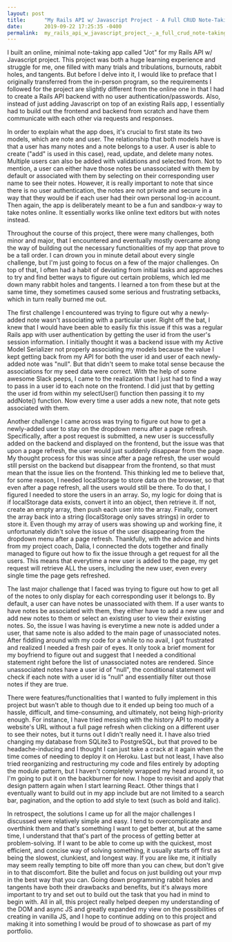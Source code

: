 ```yaml
---
layout: post
title:      "My Rails API w/ Javascript Project - A Full CRUD Note-Taking App"
date:       2019-09-22 17:25:35 -0400
permalink:  my_rails_api_w_javascript_project_-_a_full_crud_note-taking_app
---
```



I built an online, minimal note-taking app called "Jot" for my Rails API w/ Javascript project. This project was both a huge learning experience and struggle for me, one filled with many trials and tribulations, burnouts, rabbit holes, and tangents. But before I delve into it, I would like to preface that I originally transferred from the in-person program, so the requirements I followed for the project are slightly different from the online one in that I had to create a Rails API backend with no user authentication/passwords. Also, instead of just adding Javascript on top of an existing Rails app, I essentially had to build out the frontend and backend from scratch and have them communicate with each other via requests and responses.

In order to explain what the app does, it's crucial to first state its two models, which are note and user. The relationship that both models have is that a user has many notes and a note belongs to a user. A user is able to create ("add" is used in this case), read, update, and delete many notes. Multiple users can also be added with validations and selected from. Not to mention, a user can either have those notes be unassociated with them by default or associated with them by selecting on their corresponding user name to see their notes. However, it is really important to note that since there is no user authentication, the notes are not private and secure in a way that they would be if each user had their own personal log-in account. Then again, the app is deliberately meant to be a fun and sandbox-y way to take notes online. It essentially works like online text editors but with notes instead.

Throughout the course of this project, there were many challenges, both minor and major, that I encountered and eventually mostly overcame along the way of building out the necessary functionalities of my app that prove to be a tall order. I can drown you in minute detail about every single challenge, but I'm just going to focus on a few of the major challenges. On top of that, I often had a habit of deviating from initial tasks and approaches to try and find better ways to figure out certain problems, which led me down many rabbit holes and tangents. I learned a ton from these but at the same time, they sometimes caused some serious and frustrating setbacks, which in turn really burned me out.

The first challenge I encountered was trying to figure out why a newly-added note wasn't associating with a particular user. Right off the bat, I knew that I would have been able to easily fix this issue if this was a regular Rails app with user authentication by getting the user id from the user's session information. I initially thought it was a backend issue with my Active Model Serializer not properly associating my models because the value I kept getting back from my API for both the user id and user of each newly-added note was "null". But that didn't seem to make total sense because the associations for my seed data were correct. With the help of some awesome Slack peeps, I came to the realization that I just had to find a way to pass in a user id to each note on the frontend. I did just that by getting the user id from within my selectUser() function then passing it to my addNote() function. Now every time a user adds a new note, that note gets associated with them.

Another challenge I came across was trying to figure out how to get a newly-added user to stay on the dropdown menu after a page refresh. Specifically, after a post request is submitted, a new user is successfully added on the backend and displayed on the frontend, but the issue was that upon a page refresh, the user would just suddenly disappear from the page. My thought process for this was since after a page refresh, the user would still persist on the backend but disappear from the frontend, so that must mean that the issue lies on the frontend. This thinking led me to believe that, for some reason, I needed localStorage to store data on the browser, so that even after a page refresh, all the users would still be there. To do that, I figured I needed to store the users in an array. So, my logic for doing that is if localStorage data exists, convert it into an object, then retrieve it. If not, create an empty array, then push each user into the array. Finally, convert the array back into a string (localStorage only saves strings) in order to store it. Even though my array of users was showing up and working fine, it unfortunately didn't solve the issue of the user disappearing from the dropdown menu after a page refresh. Thankfully, with the advice and hints from my project coach, Dalia, I connected the dots together and finally managed to figure out how to fix the issue through a get request for all the users. This means that everytime a new user is added to the page, my get request will retrieve ALL the users, including the new user, even every single time the page gets refreshed.

The last major challenge that I faced was trying to figure out how to get all of the notes to only display for each corresponding user it belongs to. By default, a user can have notes be unassociated with them. If a user wants to have notes be associated with them, they either have to add a new user and add new notes to them or select an existing user to view their existing notes. So, the issue I was having is everytime a new note is added under a user, that same note is also added to the main page of unassociated notes. After fiddling around with my code for a while to no avail, I got frustrated and realized I needed a fresh pair of eyes. It only took a brief moment for my boyfriend to figure out and suggest that I needed a conditional statement right before the list of unassociated notes are rendered. Since unassociated notes have a user id of "null", the conditional statement will check if each note with a user id is "null" and essentially filter out those notes if they are true.

There were features/functionalities that I wanted to fully implement in this project but wasn't able to though due to it ended up being too much of a hassle, difficult, and time-consuming, and ultimately, not being high-priority enough. For instance, I have tried messing with the history API to modify a website's URL without a full page refresh when clicking on a different user to see their notes, but it turns out I didn't really need it. I have also tried changing my database from SQLite3 to PostgreSQL, but that proved to be headache-inducing and I thought I can just take a crack at it again when the time comes of needing to deploy it on Heroku. Last but not least, I have also tried reorganizing and restructuring my code and files entirely by adopting the module pattern, but I haven't completely wrapped my head around it, so I'm going to put it on the backburner for now. I hope to revisit and apply that design pattern again when I start learning React. Other things that I eventually want to build out in my app include but are not limited to a search bar, pagination, and the option to add style to text (such as bold and italic).

In retrospect, the solutions I came up for all the major challenges I discussed were relatively simple and easy. I tend to overcomplicate and overthink them and that's something I want to get better at, but at the same time, I understand that that's part of the process of getting better at problem-solving. If I want to be able to come up with the quickest, most efficient, and concise way of solving something, it usually starts off first as being the slowest, clunkiest, and longest way. If you are like me, it initially may seem really tempting to bite off more than you can chew, but don't give in to that discomfort. Bite the bullet and focus on just building out your mvp in the best way that you can. Going down programming rabbit holes and tangents have both their drawbacks and benefits, but it's always more important to try and set out to build out the task that you had in mind to begin with. All in all, this project really helped deepen my understanding of the DOM and async JS and greatly expanded my view on the possibilities of creating in vanilla JS, and I hope to continue adding on to this project and making it into something I would be proud of to showcase as part of my portfolio.
